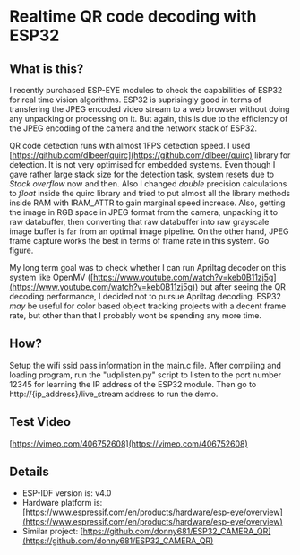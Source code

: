 # Realtime QR code decoding with ESP32

## What is this?

I recently purchased ESP-EYE modules to check the capabilities of ESP32 for real time vision algorithms. ESP32 is suprisingly good in terms of transfering the JPEG encoded video stream to a web browser without doing any unpacking or processing on it. But again, this is due to the efficiency of the JPEG encoding of the camera and the network stack of ESP32.

QR code detection runs with almost 1FPS detection speed. I used [https://github.com/dlbeer/quirc](https://github.com/dlbeer/quirc) library for detection. It is not very optimised for embedded systems. Even though I gave rather large stack size for the detection task, system resets due to _Stack overflow_ now and then. Also I changed _double_ precision calculations to _float_ inside the quirc library and tried to put almost all the library methods inside RAM with IRAM_ATTR to gain marginal speed increase. Also, getting the image in RGB space in JPEG format from the camera, unpacking it to raw databuffer, then converting that raw databuffer into raw grayscale image buffer is far from an optimal image pipeline. On the other hand, JPEG frame capture works the best in terms of frame rate in this system. Go figure.

My long term goal was to check whether I can run Apriltag decoder on this system like OpenMV ([https://www.youtube.com/watch?v=keb0B11zj5g](https://www.youtube.com/watch?v=keb0B11zj5g)) but after seeing the QR decoding performance, I decided not to pursue Apriltag decoding. ESP32 _may_ be useful for color based object tracking projects with a decent frame rate, but other than that I probably wont be spending any more time.

## How?

Setup the wifi ssid pass information in the main.c file. After compiling and loading program, run the "udplisten.py" script to listen to the port number 12345 for learning the IP address of the ESP32 module. Then go to http://{ip_address}/live_stream address to run the demo.

## Test Video

[https://vimeo.com/406752608](https://vimeo.com/406752608)

## Details

* ESP-IDF version is: v4.0
* Hardware platform is: [https://www.espressif.com/en/products/hardware/esp-eye/overview](https://www.espressif.com/en/products/hardware/esp-eye/overview)
* Similar project: [https://github.com/donny681/ESP32_CAMERA_QR](https://github.com/donny681/ESP32_CAMERA_QR)
